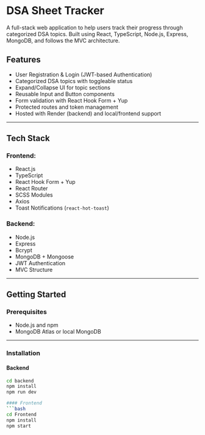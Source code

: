 # DSA Sheet Tracker

A full-stack web application to help users track their progress through categorized DSA topics. Built using React, TypeScript, Node.js, Express, MongoDB, and follows the MVC architecture.

## Features

- User Registration & Login (JWT-based Authentication)
- Categorized DSA topics with toggleable status
- Expand/Collapse UI for topic sections
- Reusable Input and Button components
- Form validation with React Hook Form + Yup
- Protected routes and token management
- Hosted with Render (backend) and local/frontend support

---

## Tech Stack

### Frontend:
- React.js
- TypeScript
- React Hook Form + Yup
- React Router
- SCSS Modules
- Axios
- Toast Notifications (`react-hot-toast`)

### Backend:
- Node.js
- Express
- Bcrypt
- MongoDB + Mongoose
- JWT Authentication
- MVC Structure

---

## Getting Started

### Prerequisites

- Node.js and npm
- MongoDB Atlas or local MongoDB

---

### Installation

#### Backend
```bash
cd backend
npm install
npm run dev

#### Frontend
```bash
cd Frontend
npm install
npm start
